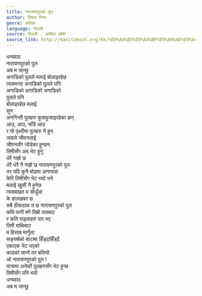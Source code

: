 ```yaml
---
title: नारायणपुरको पुल
author: विमल निभा
genre: कविता
language: नेपाली
source: नेपाली - कविता कोश
source_link: http://kavitakosh.org/kk/%E0%A4%B5%E0%A4%BF%E0%A4%AE%E0%A4%B2_%E0%A4%A8%E0%A4%BF%E0%A4%AD%E0%A4%BE
---
```


धन्यवाद  
नारायणपुरको पुल  
अब म जान्छु  
अगाडिको पुलले मलाई बोलाइरहेछ  
त्यसभन्दा अगाडिको पुलले पनि  
अगाडिको अगाडिको अगाडिको  
पुलले पनि  
बोलाइरहेछ मलाई  
सुन  
अनगिन्ती पुलहरु फुसफुसाइरहेका छन्  
आउ, आउ, चाँडै आउ  
र यो पृथ्वीमा पुलहरु नै हुन्  
जसले जीवनलाई  
जीवनसँग जोडेका हुन्छन्  
तिमीसँग अब भेट हुनु  
धेरै गाह्रो छ  
धेरै धेरै नै गाह्रो छ नारायणपुरको पुल  
तर यदि कुनै मोडमा अनायास  
फेरि तिमीसँग भेट भयो भने  
मलाई खुसी नै हुनेछ  
त्यसबखत म सोधुँला  
के हालखबर छ  
सबै ठीकठाक त छ नारायणपुरको पुल  
कति पानी बगे तिम्रो तलबाट  
र कति पाइलाहरु पार भए  
तिमी माथिबाट  
म हिसाब मागुँला  
सङ्घर्षको बाटामा हिँड्दाहिँड्दै  
एकाएक भेट भएको  
काठको सानो तर बलियो  
ओ नारायणपुरको पुल !  
यात्रामा अनेकौं पुलहरुसँग भेट हुन्छ  
तिमीसँग पनि भयो  
धन्यवाद  
अब म जान्छु
